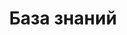 ---
title: "База знаний"
layout: collection
collection: notes
permalink: /notes/
entries_layout: grid # или list
sort_by: date
sort_order: reverse
---
